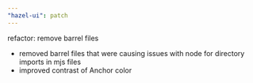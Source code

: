 ```yaml
---
"hazel-ui": patch
---
```


refactor: remove barrel files

- removed barrel files that were causing issues with node for directory imports in mjs files
- improved contrast of Anchor color
